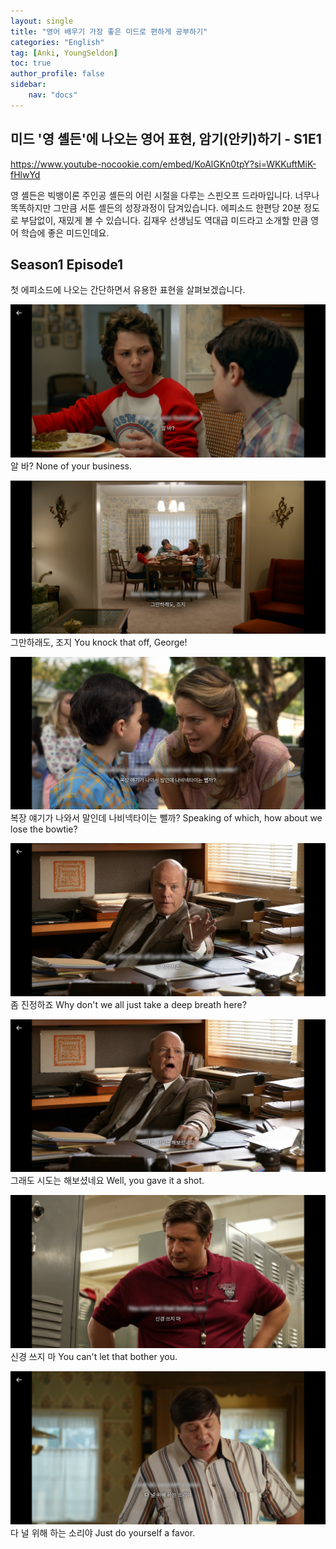 ```yaml
---
layout: single
title: "영어 배우기 가장 좋은 미드로 편하게 공부하기"
categories: "English"
tag: [Anki, YoungSeldon]
toc: true
author_profile: false
sidebar:
    nav: "docs"
---
```

## 미드 '영 셸든'에 나오는 영어 표현, 암기(안키)하기 - S1E1

https://www.youtube-nocookie.com/embed/KoAlGKn0tpY?si=WKKuftMiK-fHlwYd

영 셸든은 빅뱅이론 주인공 셸든의 어린 시절을 다루는 스핀오프 드라마입니다. 
너무나 똑똑하지만 그만큼 서툰 셸든의 성장과정이 담겨있습니다. 에피소드 한편당 20분 정도로 부담없이, 재밌게 볼 수 있습니다. 김재우 선생님도 역대급 미드라고 소개할 만큼 영어 학습에 좋은 미드인데요. 
## Season1 Episode1

첫 에피소드에 나오는 간단하면서 유용한 표현을 살펴보겠습니다. 

![YS0101-0152](../assets/post-images/YS0101-0152.png)
알 바?
None of your business.

![YS0101-0337](../assets/post-images/YS0101-0337.png)
그만하래도, 조지
You knock that off, George!

![YS0101-0954](../assets/post-images/YS0101-0954.png)
복장 얘기가 나와서 말인데 나비넥타이는 뺄까?
Speaking of which, how about we lose the bowtie?

![YS0101-1247](../assets/post-images/YS0101-1247.png)
좀 진정하죠
Why don't we all just take a deep breath here?

![YS0101-1414](../assets/post-images/YS0101-1414.png)
그래도 시도는 해보셨네요
Well, you gave it a shot.

![YS0101-1634](../assets/post-images/YS0101-1634.png)
신경 쓰지 마
You can't let that bother you.

![YS0101-1905](../assets/post-images/YS0101-1905.png)
다 널 위해 하는 소리야
Just do yourself a favor.